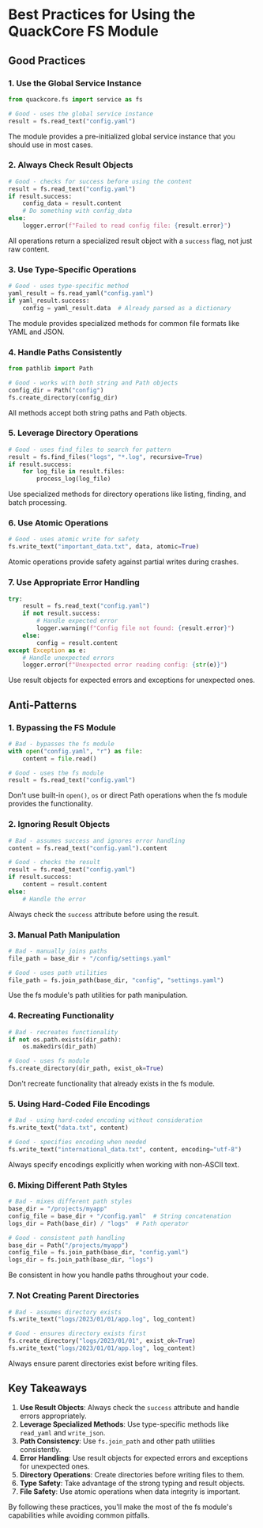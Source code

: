 # Best Practices for Using the QuackCore FS Module

## Good Practices

### 1. Use the Global Service Instance
```python
from quackcore.fs import service as fs

# Good - uses the global service instance
result = fs.read_text("config.yaml")
```

The module provides a pre-initialized global service instance that you should use in most cases.

### 2. Always Check Result Objects
```python
# Good - checks for success before using the content
result = fs.read_text("config.yaml")
if result.success:
    config_data = result.content
    # Do something with config_data
else:
    logger.error(f"Failed to read config file: {result.error}")
```

All operations return a specialized result object with a `success` flag, not just raw content.

### 3. Use Type-Specific Operations
```python
# Good - uses type-specific method
yaml_result = fs.read_yaml("config.yaml")
if yaml_result.success:
    config = yaml_result.data  # Already parsed as a dictionary
```

The module provides specialized methods for common file formats like YAML and JSON.

### 4. Handle Paths Consistently
```python
from pathlib import Path

# Good - works with both string and Path objects
config_dir = Path("config")
fs.create_directory(config_dir)
```

All methods accept both string paths and Path objects.

### 5. Leverage Directory Operations
```python
# Good - uses find_files to search for pattern
result = fs.find_files("logs", "*.log", recursive=True)
if result.success:
    for log_file in result.files:
        process_log(log_file)
```

Use specialized methods for directory operations like listing, finding, and batch processing.

### 6. Use Atomic Operations
```python
# Good - uses atomic write for safety
fs.write_text("important_data.txt", data, atomic=True)
```

Atomic operations provide safety against partial writes during crashes.

### 7. Use Appropriate Error Handling
```python
try:
    result = fs.read_text("config.yaml")
    if not result.success:
        # Handle expected error
        logger.warning(f"Config file not found: {result.error}")
    else:
        config = result.content
except Exception as e:
    # Handle unexpected errors
    logger.error(f"Unexpected error reading config: {str(e)}")
```

Use result objects for expected errors and exceptions for unexpected ones.

## Anti-Patterns

### 1. Bypassing the FS Module
```python
# Bad - bypasses the fs module
with open("config.yaml", "r") as file:
    content = file.read()

# Good - uses the fs module
result = fs.read_text("config.yaml")
```

Don't use built-in `open()`, `os` or direct Path operations when the fs module provides the functionality.

### 2. Ignoring Result Objects
```python
# Bad - assumes success and ignores error handling
content = fs.read_text("config.yaml").content

# Good - checks the result
result = fs.read_text("config.yaml")
if result.success:
    content = result.content
else:
    # Handle the error
```

Always check the `success` attribute before using the result.

### 3. Manual Path Manipulation
```python
# Bad - manually joins paths
file_path = base_dir + "/config/settings.yaml"

# Good - uses path utilities
file_path = fs.join_path(base_dir, "config", "settings.yaml")
```

Use the fs module's path utilities for path manipulation.

### 4. Recreating Functionality
```python
# Bad - recreates functionality
if not os.path.exists(dir_path):
    os.makedirs(dir_path)

# Good - uses fs module
fs.create_directory(dir_path, exist_ok=True)
```

Don't recreate functionality that already exists in the fs module.

### 5. Using Hard-Coded File Encodings
```python
# Bad - using hard-coded encoding without consideration
fs.write_text("data.txt", content)

# Good - specifies encoding when needed
fs.write_text("international_data.txt", content, encoding="utf-8")
```

Always specify encodings explicitly when working with non-ASCII text.

### 6. Mixing Different Path Styles
```python
# Bad - mixes different path styles
base_dir = "/projects/myapp"
config_file = base_dir + "/config.yaml"  # String concatenation
logs_dir = Path(base_dir) / "logs"  # Path operator

# Good - consistent path handling
base_dir = Path("/projects/myapp")
config_file = fs.join_path(base_dir, "config.yaml")
logs_dir = fs.join_path(base_dir, "logs")
```

Be consistent in how you handle paths throughout your code.

### 7. Not Creating Parent Directories
```python
# Bad - assumes directory exists
fs.write_text("logs/2023/01/01/app.log", log_content)

# Good - ensures directory exists first
fs.create_directory("logs/2023/01/01", exist_ok=True)
fs.write_text("logs/2023/01/01/app.log", log_content)
```

Always ensure parent directories exist before writing files.

## Key Takeaways

1. **Use Result Objects**: Always check the `success` attribute and handle errors appropriately.
2. **Leverage Specialized Methods**: Use type-specific methods like `read_yaml` and `write_json`.
3. **Path Consistency**: Use `fs.join_path` and other path utilities consistently.
4. **Error Handling**: Use result objects for expected errors and exceptions for unexpected ones.
5. **Directory Operations**: Create directories before writing files to them.
6. **Type Safety**: Take advantage of the strong typing and result objects.
7. **File Safety**: Use atomic operations when data integrity is important.

By following these practices, you'll make the most of the fs module's capabilities while avoiding common pitfalls.